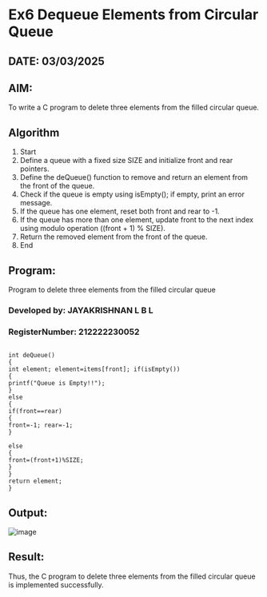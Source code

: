 # Ex6 Dequeue Elements from Circular Queue
## DATE: 03/03/2025
## AIM:
To write a C program to delete three elements from the filled circular queue.

## Algorithm
1. Start
2. Define a queue with a fixed size SIZE and initialize front and rear pointers.
3. Define the deQueue() function to remove and return an element from the front of the queue.
4. Check if the queue is empty using isEmpty(); if empty, print an error message.
5. If the queue has one element, reset both front and rear to -1.
6. If the queue has more than one element, update front to the next index using modulo operation ((front + 1) % SIZE).
7. Return the removed element from the front of the queue.
8. End  

## Program:

Program to delete three elements from the filled circular queue
### Developed by: JAYAKRISHNAN L B L
### RegisterNumber:  212222230052
```

int deQueue()
{
int element; element=items[front]; if(isEmpty())
{
printf("Queue is Empty!!");
}
else
{
if(front==rear)
{
front=-1; rear=-1;
}
 
else
{
front=(front+1)%SIZE;
}
}
return element;
}
```

## Output:
![image](https://github.com/user-attachments/assets/49b1771c-f8fd-4efa-94dd-05655c7059e6)



## Result:
Thus, the C program to delete three elements from the filled circular queue is implemented successfully.
